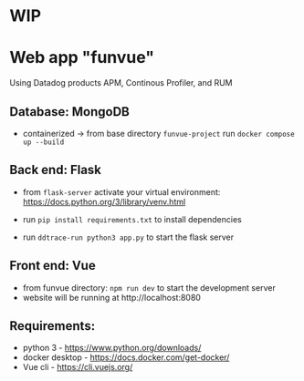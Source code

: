 # WIP
# Web app "funvue"

Using Datadog products APM, Continous Profiler, and RUM


## Database: MongoDB
* containerized -> from base directory `funvue-project` run `docker compose up --build`

## Back end: Flask
* from `flask-server` activate your virtual environment: https://docs.python.org/3/library/venv.html

* run `pip install requirements.txt` to install dependencies

* run `ddtrace-run python3 app.py` to start the flask server

## Front end: Vue
* from funvue directory: `npm run dev` to start the development server
* website will be running at http://localhost:8080

## Requirements: 
* python 3 - https://www.python.org/downloads/
* docker desktop - https://docs.docker.com/get-docker/
* Vue cli - https://cli.vuejs.org/
